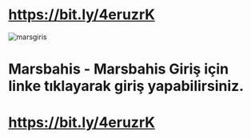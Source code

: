 # https://bit.ly/4eruzrK
![marsgiris](https://github.com/user-attachments/assets/630afec6-733b-4928-b640-306fca2fff05)
# Marsbahis - Marsbahis Giriş için linke tıklayarak giriş yapabilirsiniz.
# https://bit.ly/4eruzrK
